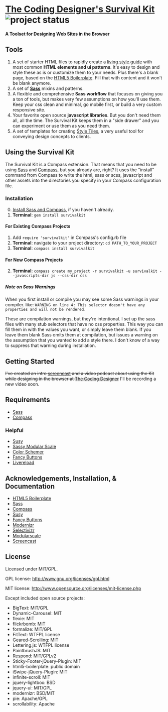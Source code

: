 # [The Coding Designer's Survival Kit](http://thecodingdesigner.com) ![project status](http://stillmaintained.com/canarymason/Survival-Kit.png) #

**A Toolset for Designing Web Sites in the Browser**


## Tools

  1. A set of starter HTML files to rapidly create a [living style guide](http://24ways.org/2011/front-end-style-guides) with most common **HTML elements and ui patterns**. It's easy to design and style these as is or customize them to your needs. Plus there's a blank page, based on the [HTML5 Boilerplate](http://html5boilerplate.com). Fill that with content and it won't be blank anymore.
  2. A set of **[Sass](http://sass-lang.com/)** mixins and patterns.
  3. A flexible and comprehensive **Sass workflow** that focuses on giving you a ton of tools, but makes very few assumptions on how you'll use them. Keep your css clean and minimal, go mobile first, or build a very custom responsive site.
  4. Your favorite open source **javascript libraries**. But you don't need them all, all the time. The Survival Kit keeps them in a "side drawer" and you can experiment or use them as you need them.
  5. A set of templates for creating [Style Tiles](http://badassideas.com/style-tiles-as-a-web-design-process-tool/), a very useful tool for conveying design concepts to clients.


## Using the Survival Kit

The Survival Kit is a Compass extension. That means that you need to be using [Sass](http://sass-lang.com/) and [Compass](http://compass-style.org/), but you already are, right? It uses the "install" command from Compass to write the html, sass or scss, javascript and other assets into the directories you specify in your Compass configuration file.

### Installation

  0. [Install Sass and Compass](http://compass-style.org/install/), if you haven't already.
  1. **Terminal**: `gem install survivalkit`

#### For Existing Compass Projects
  1. Add `require 'survivalkit'` in Compass's config.rb file
  2. **Terminal**: navigate to your project directory:  `cd PATH_TO_YOUR_PROJECT`
  2. **Terminal**: `compass install survivalkit`

#### For New Compass Projects
  2. **Terminal**: `compass create my_project -r survivalkit -u survivalkit --javascripts-dir js --css-dir css`

##### Note on Sass Warnings
  When you first install or compile you may see some Sass warnings in your compiler. like: `WARNING on line 4:
This selector doesn't have any properties and will not be rendered.`

  These are compilation warnings, but they're intentional. I set up the sass files with many stub selectors that have no css properties. This way you can fill them in with the values you want, or simply leave them blank. If you leave them blank Sass omits them at compilation, but issues a warning on the assumption that you wanted to add a style there. I don't know of a way to suppress that warning during installation.


## Getting Started

~~I've created an intro [screencast](http://thecodingdesigner.com/tutorials/please-allow-me-introduce-myself) and a video podcast about using the Kit while designing in the browser at [The Coding Designer](http://thecodingdesigner.com/)~~
I'll be recording a new video soon.

## Requirements

- [Sass](http://sass-lang.com/)
- [Compass](http://compass-style.org/)

### Helpful

- [Susy](http://susy.oddbird.net/)
- [Sassy Modular Scale](https://github.com/scottkellum/modular-scale)
- [Color Schemer](https://github.com/scottkellum/color-schemer)
- [Fancy Buttons](https://github.com/imathis/fancy-buttons)
- [Livereload](http://livereload.com/)


## Acknowledgements, Installation, & Documentation

- [HTML5 Boilerplate](http://html5boilerplate.com)
- [Sass](http://sass-lang.com/)
- [Compass](http://compass-style.org/)
- [Susy](http://susy.oddbird.net/)
- [Fancy Buttons](https://github.com/imathis/fancy-buttons)
- [Modernizr](http://modernizr.com/)
- [Selectivizr](http://selectivizr.com/)
- [Modularscale](http://modularscale.com/)
- [Screencast](http://thecodingdesigner.com/)



## License

Licensed under MIT/GPL.

GPL license:
http://www.gnu.org/licenses/gpl.html

MIT license:
http://www.opensource.org/licenses/mit-license.php


Except included open source projects:

- BigText: MIT/GPL
- Dynamic-Carousel: MIT
- flexie: MIT
- flickrbomb: MIT
- formalize: MIT/GPL
- FitText: WTFPL license
- Geared-Scrolling: MIT
- Lettering.js: WTFPL license
- PaintbrushJS: MIT
- Respond: MIT/GPLv2
- Sticky-Footer-jQuery-Plugin: MIT
- html5-boilerplate: public domain
- iSwipe-jQuery-Plugin: MIT
- infinite-scroll: MIT
- jquery-lightbox: BSD
- jquery-ui: MIT/GPL
- modernizr: BSD/MIT
- pie: Apache/GPL
- scrollability: Apache


